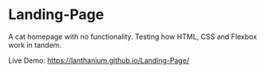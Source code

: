 # Landing-Page
A cat homepage with no functionality.  Testing how HTML, CSS and Flexbox work in tandem. 

Live Demo: https://lanthanium.github.io/Landing-Page/